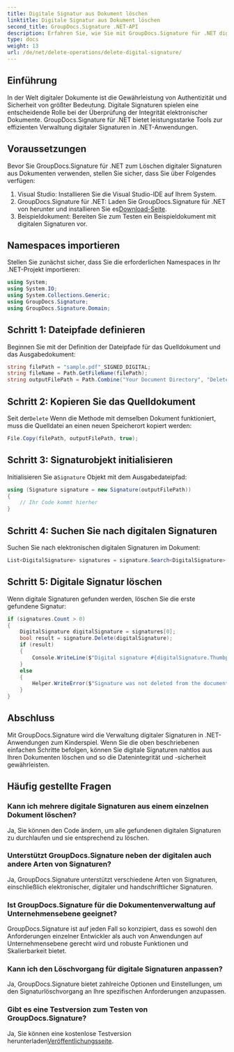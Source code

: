 ```yaml
---
title: Digitale Signatur aus Dokument löschen
linktitle: Digitale Signatur aus Dokument löschen
second_title: GroupDocs.Signature .NET-API
description: Erfahren Sie, wie Sie mit GroupDocs.Signature für .NET digitale Signaturen aus Dokumenten löschen. Befolgen Sie unsere Schritt-für-Schritt-Anleitung für eine effiziente Verwaltung.
type: docs
weight: 13
url: /de/net/delete-operations/delete-digital-signature/
---
```

## Einführung
In der Welt digitaler Dokumente ist die Gewährleistung von Authentizität und Sicherheit von größter Bedeutung. Digitale Signaturen spielen eine entscheidende Rolle bei der Überprüfung der Integrität elektronischer Dokumente. GroupDocs.Signature für .NET bietet leistungsstarke Tools zur effizienten Verwaltung digitaler Signaturen in .NET-Anwendungen.
## Voraussetzungen
Bevor Sie GroupDocs.Signature für .NET zum Löschen digitaler Signaturen aus Dokumenten verwenden, stellen Sie sicher, dass Sie über Folgendes verfügen:
1. Visual Studio: Installieren Sie die Visual Studio-IDE auf Ihrem System.
2.  GroupDocs.Signature für .NET: Laden Sie GroupDocs.Signature für .NET von herunter und installieren Sie es[Download-Seite](https://releases.groupdocs.com/signature/net/).
3. Beispieldokument: Bereiten Sie zum Testen ein Beispieldokument mit digitalen Signaturen vor.

## Namespaces importieren
Stellen Sie zunächst sicher, dass Sie die erforderlichen Namespaces in Ihr .NET-Projekt importieren:
```csharp
using System;
using System.IO;
using System.Collections.Generic;
using GroupDocs.Signature;
using GroupDocs.Signature.Domain;
```
## Schritt 1: Dateipfade definieren
Beginnen Sie mit der Definition der Dateipfade für das Quelldokument und das Ausgabedokument:
```csharp
string filePath = "sample.pdf"_SIGNED_DIGITAL;
string fileName = Path.GetFileName(filePath);
string outputFilePath = Path.Combine("Your Document Directory", "DeleteDigital", fileName);
```
## Schritt 2: Kopieren Sie das Quelldokument
 Seit der`Delete` Wenn die Methode mit demselben Dokument funktioniert, muss die Quelldatei an einen neuen Speicherort kopiert werden:
```csharp
File.Copy(filePath, outputFilePath, true);
```
## Schritt 3: Signaturobjekt initialisieren
 Initialisieren Sie a`Signature` Objekt mit dem Ausgabedateipfad:
```csharp
using (Signature signature = new Signature(outputFilePath))
{
    // Ihr Code kommt hierher
}
```
## Schritt 4: Suchen Sie nach digitalen Signaturen
Suchen Sie nach elektronischen digitalen Signaturen im Dokument:
```csharp
List<DigitalSignature> signatures = signature.Search<DigitalSignature>(SignatureType.Digital);
```
## Schritt 5: Digitale Signatur löschen
Wenn digitale Signaturen gefunden werden, löschen Sie die erste gefundene Signatur:
```csharp
if (signatures.Count > 0)
{
    DigitalSignature digitalSignature = signatures[0];
    bool result = signature.Delete(digitalSignature);
    if (result)
    {
        Console.WriteLine($"Digital signature #{digitalSignature.Thumbprint} from {digitalSignature.SignTime.ToShortDateString()} was deleted from document ['{fileName}'].");
    }
    else
    {
        Helper.WriteError($"Signature was not deleted from the document! Signature# {digitalSignature.Thumbprint} was not found!");
    }
}
```

## Abschluss
Mit GroupDocs.Signature wird die Verwaltung digitaler Signaturen in .NET-Anwendungen zum Kinderspiel. Wenn Sie die oben beschriebenen einfachen Schritte befolgen, können Sie digitale Signaturen nahtlos aus Ihren Dokumenten löschen und so die Datenintegrität und -sicherheit gewährleisten.
## Häufig gestellte Fragen
### Kann ich mehrere digitale Signaturen aus einem einzelnen Dokument löschen?
Ja, Sie können den Code ändern, um alle gefundenen digitalen Signaturen zu durchlaufen und sie entsprechend zu löschen.
### Unterstützt GroupDocs.Signature neben der digitalen auch andere Arten von Signaturen?
Ja, GroupDocs.Signature unterstützt verschiedene Arten von Signaturen, einschließlich elektronischer, digitaler und handschriftlicher Signaturen.
### Ist GroupDocs.Signature für die Dokumentenverwaltung auf Unternehmensebene geeignet?
GroupDocs.Signature ist auf jeden Fall so konzipiert, dass es sowohl den Anforderungen einzelner Entwickler als auch von Anwendungen auf Unternehmensebene gerecht wird und robuste Funktionen und Skalierbarkeit bietet.
### Kann ich den Löschvorgang für digitale Signaturen anpassen?
Ja, GroupDocs.Signature bietet zahlreiche Optionen und Einstellungen, um den Signaturlöschvorgang an Ihre spezifischen Anforderungen anzupassen.
### Gibt es eine Testversion zum Testen von GroupDocs.Signature?
 Ja, Sie können eine kostenlose Testversion herunterladen[Veröffentlichungsseite](https://releases.groupdocs.com/).